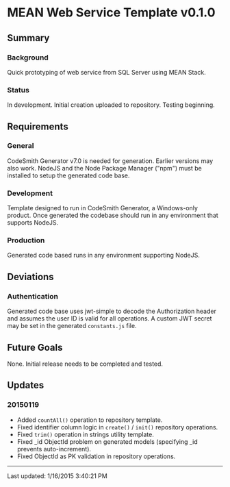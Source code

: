 ﻿# MEAN Web Service Template v0.1.0

## Summary

### Background
Quick prototyping of web service from SQL Server using MEAN Stack.

### Status
In development.  Initial creation uploaded to repository.  Testing beginning.

## Requirements

### General
CodeSmith Generator v7.0 is needed for generation.  Earlier versions may also work.  NodeJS and the Node Package Manager ("npm") must be installed to setup the generated code base.

### Development
Template designed to run in CodeSmith Generator, a Windows-only product.  Once generated the codebase should run in any environment that supports NodeJS.

### Production
Generated code based runs in any environment supporting NodeJS.

## Deviations

### Authentication
Generated code base uses jwt-simple to decode the Authorization header and assumes the user ID is valid for all operations.  A custom JWT secret may be set in the generated `constants.js` file.

## Future Goals
None.  Initial release needs to be completed and tested.

## Updates
### 20150119
- Added `countAll()` operation to repository template.
- Fixed identifier column logic in `create()` / `init()` repository operations.
- Fixed `trim()` operation in strings utility template.
- Fixed _id ObjectId problem on generated models (specifying _id prevents auto-increment).
- Fixed ObjectId as PK validation in repository operations.

---

Last updated: 1/16/2015 3:40:21 PM 
